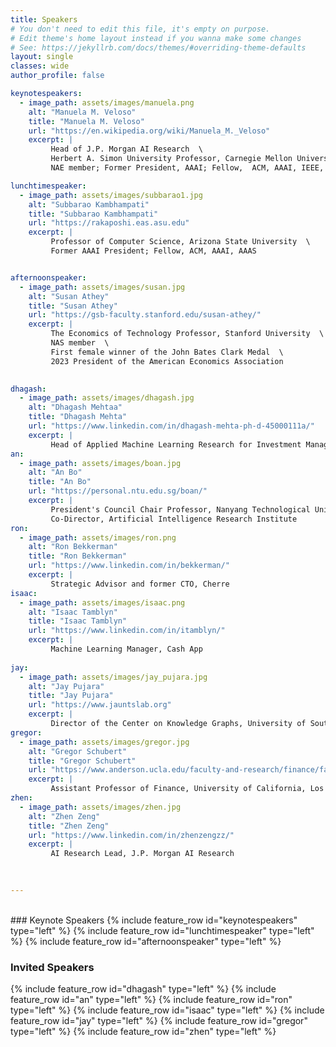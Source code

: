 ```yaml
---
title: Speakers
# You don't need to edit this file, it's empty on purpose.
# Edit theme's home layout instead if you wanna make some changes
# See: https://jekyllrb.com/docs/themes/#overriding-theme-defaults
layout: single
classes: wide
author_profile: false

keynotespeakers:
  - image_path: assets/images/manuela.png
    alt: "Manuela M. Veloso"
    title: "Manuela M. Veloso"
    url: "https://en.wikipedia.org/wiki/Manuela_M._Veloso"
    excerpt: |
         Head of J.P. Morgan AI Research  \
         Herbert A. Simon University Professor, Carnegie Mellon University  \
         NAE member; Former President, AAAI; Fellow,  ACM, AAAI, IEEE, and AAAS 

lunchtimespeaker:
  - image_path: assets/images/subbarao1.jpg
    alt: "Subbarao Kambhampati"
    title: "Subbarao Kambhampati"
    url: "https://rakaposhi.eas.asu.edu"
    excerpt: |
         Professor of Computer Science, Arizona State University  \
         Former AAAI President; Fellow, ACM, AAAI, AAAS


afternoonspeaker:
  - image_path: assets/images/susan.jpg
    alt: "Susan Athey"
    title: "Susan Athey"
    url: "https://gsb-faculty.stanford.edu/susan-athey/"
    excerpt: |
         The Economics of Technology Professor, Stanford University  \
         NAS member  \
         First female winner of the John Bates Clark Medal  \
         2023 President of the American Economics Association

         
dhagash:
  - image_path: assets/images/dhagash.jpg
    alt: "Dhagash Mehtaa"
    title: "Dhagash Mehta"
    url: "https://www.linkedin.com/in/dhagash-mehta-ph-d-45000111a/"
    excerpt: |
         Head of Applied Machine Learning Research for Investment Management, BlackRock
an:
  - image_path: assets/images/boan.jpg
    alt: "An Bo"
    title: "An Bo"
    url: "https://personal.ntu.edu.sg/boan/"
    excerpt: |
         President's Council Chair Professor, Nanyang Technological University, Singapore  \
         Co-Director, Artificial Intelligence Research Institute         
ron:
  - image_path: assets/images/ron.png
    alt: "Ron Bekkerman"
    title: "Ron Bekkerman"
    url: "https://www.linkedin.com/in/bekkerman/"
    excerpt: |
         Strategic Advisor and former CTO, Cherre
isaac:
  - image_path: assets/images/isaac.png
    alt: "Isaac Tamblyn"
    title: "Isaac Tamblyn"
    url: "https://www.linkedin.com/in/itamblyn/"
    excerpt: |
         Machine Learning Manager, Cash App
         
jay: 
  - image_path: assets/images/jay_pujara.jpg
    alt: "Jay Pujara"
    title: "Jay Pujara"
    url: "https://www.jauntslab.org"
    excerpt: |
         Director of the Center on Knowledge Graphs, University of Southern California
gregor:         
  - image_path: assets/images/gregor.jpg
    alt: "Gregor Schubert"
    title: "Gregor Schubert"
    url: "https://www.anderson.ucla.edu/faculty-and-research/finance/faculty/gregor-schubert"
    excerpt: |
         Assistant Professor of Finance, University of California, Los Angeles
zhen:
  - image_path: assets/images/zhen.jpg
    alt: "Zhen Zeng"
    title: "Zhen Zeng"
    url: "https://www.linkedin.com/in/zhenzengzz/"
    excerpt: |
         AI Research Lead, J.P. Morgan AI Research
    

 
---
```

<br/>
<section class="organizers" markdown="1">
### Keynote Speakers
{% include feature_row id="keynotespeakers" type="left" %}
{% include feature_row id="lunchtimespeaker" type="left" %}
{% include feature_row id="afternoonspeaker" type="left" %}

### Invited Speakers
{% include feature_row id="dhagash" type="left" %}
{% include feature_row id="an" type="left" %}
{% include feature_row id="ron" type="left" %}
{% include feature_row id="isaac" type="left" %}
{% include feature_row id="jay" type="left" %}
{% include feature_row id="gregor" type="left" %}
{% include feature_row id="zhen" type="left" %}


</section>
